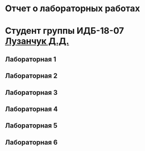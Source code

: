 # Отчет о лабораторных работах
# Студент группы ИДБ-18-07 [Лузанчук Д.Д.](https://github.com/VRCHarbor)

## Лабораторная 1

<div width = "400" height = "200" color = "#FF0000">
</div>

## Лабораторная 2

## Лабораторная 3

## Лабораторная 4

## Лабораторная 5

## Лабораторная 6
